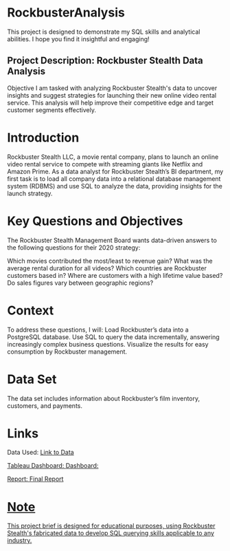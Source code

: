 # RockbusterAnalysis
This project is designed to demonstrate my SQL skills and analytical abilities. I hope you find it insightful and engaging!

## Project Description: Rockbuster Stealth Data Analysis
Objective
I am tasked with analyzing Rockbuster Stealth's data to uncover insights and suggest strategies for launching their new online video rental service. This analysis will help improve their competitive edge and target customer segments effectively.

# Introduction
Rockbuster Stealth LLC, a movie rental company, plans to launch an online video rental service to compete with streaming giants like Netflix and Amazon Prime. As a data analyst for Rockbuster Stealth’s BI department, my first task is to load all company data into a relational database management system (RDBMS) and use SQL to analyze the data, providing insights for the launch strategy.

# Key Questions and Objectives
The Rockbuster Stealth Management Board wants data-driven answers to the following questions for their 2020 strategy:

Which movies contributed the most/least to revenue gain?
What was the average rental duration for all videos?
Which countries are Rockbuster customers based in?
Where are customers with a high lifetime value based?
Do sales figures vary between geographic regions?

# Context
To address these questions, I will:
Load Rockbuster’s data into a PostgreSQL database.
Use SQL to query the data incrementally, answering increasingly complex business questions.
Visualize the results for easy consumption by Rockbuster management.

# Data Set
The data set includes information about Rockbuster’s film inventory, customers, and payments. 

# Links
Data Used: <a href="http://www.postgresqltutorial.com/wp-content/uploads/2019/05/dvdrental.zip"> Link to Data

Tableau Dashboard: <a href="https://public.tableau.com/app/profile/andre.nedvidek/vizzes"> Dashboard:

Report: <a href="https://docs.google.com/presentation/d/1FUlS-wK5FxjyCyer6DJHOSLKXOHetDLV/edit?usp=sharing&ouid=103085290151794914456&rtpof=true&sd=true"> Final Report 

# Note
This project brief is designed for educational purposes, using Rockbuster Stealth's fabricated data to develop SQL querying skills applicable to any industry.

